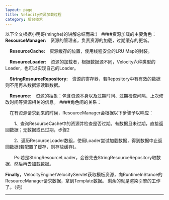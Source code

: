 ```yaml
---
layout: page
title: Velocity资源加载过程
category: 后台技术
---
```


以下全文根据小明哥(minghe)的讲解总结而来:）
####资源加载的主要角色：
　**ResourceManager:**　资源的管理者，负责资源的加载，过期缓存的更新。

　**ResourceCache:**　资源缓存的位置，使用线程安全的LRU Map的封装。

　**ResourceLoader:**　资源的加载者，根据数据源不同，Velocity六种类型的Loader，也可以实现自己的Loader。

　**StringResourceRepository:**　资源的寄存器，若Repository中有有效的数据则不用再从数据源读取数据。

　**Resource:**　资源的抽象：包含资源本身以及过期时间、过期检查间隔、上次修改时间等资源相关的信息。
####角色间的关系：

　在有资源请求到来的时候，ResourceManager会根据以下步骤予以响应：

　　1、查询ResourceCache中的资源并检查是否过期。有数据且未过期，直接返回数据；无数据或已过期，步骤2

　　2、遍历ResourceLoader数组，使用Loader尝试加载数据，得到数据中止返回数据(若配置了缓存，则存放缓存)。

　　Ps:若是StringResourceLoader，会首先去StringResourceRepository取数据，然后再去加载数据。

**Finally**，VelocityEngine/VelocityServlet获取模板资源，向RuntimeInStance的ResourceManager请求数据，拿到Template数据。
剩余的就是渲染引擎的工作了。（完）




---
